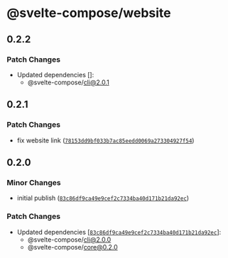 # @svelte-compose/website

## 0.2.2

### Patch Changes

- Updated dependencies []:
  - @svelte-compose/cli@2.0.1

## 0.2.1

### Patch Changes

- fix website link ([`78153dd9bf033b7ac85eedd0069a273304927f54`](https://github.com/svelte-compose/svelte-compose/commit/78153dd9bf033b7ac85eedd0069a273304927f54))

## 0.2.0

### Minor Changes

- initial publish ([`83c86df9ca49e9cef2c7334ba40d171b21da92ec`](https://github.com/svelte-compose/svelte-compose/commit/83c86df9ca49e9cef2c7334ba40d171b21da92ec))

### Patch Changes

- Updated dependencies [[`83c86df9ca49e9cef2c7334ba40d171b21da92ec`](https://github.com/svelte-compose/svelte-compose/commit/83c86df9ca49e9cef2c7334ba40d171b21da92ec)]:
  - @svelte-compose/cli@2.0.0
  - @svelte-compose/core@0.2.0
